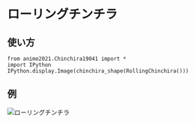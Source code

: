 # ローリングチンチラ
## 使い方
```
from anime2021.Chinchira19041 import *
import IPython
IPython.display.Image(chinchira_shape(RollingChinchira()))
```
## 例
![ローリングチンチラ]()

